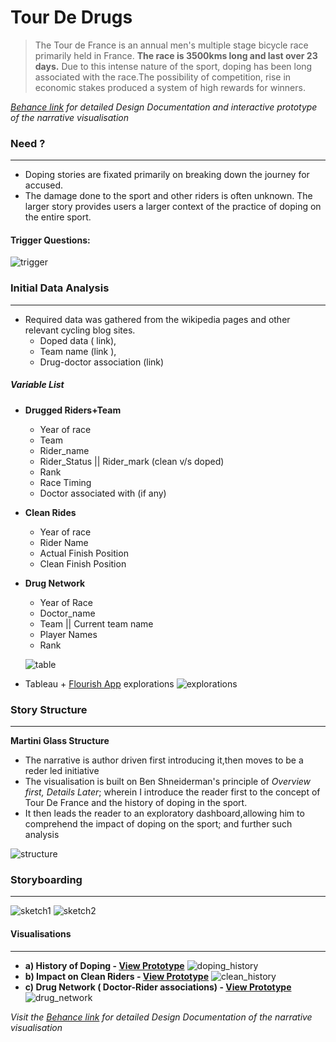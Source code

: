 # Tour De Drugs

>   The Tour de France is an annual men's multiple stage bicycle race primarily held in France. **The race is 3500kms long and last over 23 days.** 
Due to this intense nature of the sport, doping has been long associated with the race.The possibility of competition, rise in economic stakes produced a system of high rewards for winners.


*[Behance link](https://www.behance.net/gallery/72687679/Tour-De-Drugs-Data-Narrative) for detailed Design Documentation and interactive prototype of the narrative visualisation*

### Need ?
---
  - Doping stories are fixated primarily on breaking down the journey for accused.
  - The damage done to the sport and other riders is often unknown.  The larger story provides users a larger context of the practice of doping on the entire sport. 


#### Trigger Questions:
![trigger](https://github.com/IllusionInk/tour_de_drugs/blob/master/reference_assets/tdd_git1.jpg)

### Initial Data Analysis
---
- Required data was gathered from the wikipedia pages and other relevant cycling blog sites.
    - Doped data ( link), 
    - Team name (link ), 
    - Drug-doctor association (link)
    
##### Variable List
- **Drugged Riders+Team**
  - Year of race
  - Team
  - Rider_name
  - Rider_Status || Rider_mark (clean v/s doped)
  - Rank
  - Race Timing
  - Doctor associated with (if any)
- **Clean Rides**
  - Year of race 
  - Rider Name
  - Actual Finish Position
  - Clean Finish Position
- **Drug Network**
  - Year of Race
  - Doctor_name
  - Team || Current team name
  - Player Names
  - Rank
 
  ![table](https://github.com/IllusionInk/tour_de_drugs/blob/master/reference_assets/Data%20Gathering.jpg)

- Tableau + [Flourish App](https://public.flourish.studio/visualisation/98964/) explorations
![explorations](https://github.com/IllusionInk/tour_de_drugs/blob/master/reference_assets/Sketches.jpg)

### Story Structure
---
**Martini Glass Structure**
 - The narrative is author driven first introducing it,then moves to be a reder led initiative
 - The visualisation is built on Ben Shneiderman's principle of *Overview first, Details Later*; wherein I introduce the reader first to the concept of Tour De France and the history of doping in the sport. 
 - It then leads the reader to an exploratory dashboard,allowing him to comprehend the impact of doping on the sport; and further such analysis 

![structure](https://github.com/IllusionInk/tour_de_drugs/blob/master/reference_assets/Narrative%20Structure.jpg)

### Storyboarding
---
![sketch1](https://github.com/IllusionInk/tour_de_drugs/blob/master/reference_assets/Pencil%20Sketches.jpg)
![sketch2](https://github.com/IllusionInk/tour_de_drugs/blob/master/reference_assets/Storyboarding.jpg)


#### Visualisations
---
- **a) History of Doping - [View Prototype](https://vimeo.com/301324294)**
    ![doping_history](https://github.com/IllusionInk/tour_de_drugs/blob/master/viz_key/Doped%20Riders_bd1.jpg)
- **b) Impact on Clean Riders - [View Prototype](https://vimeo.com/301332973)**
    ![clean_history](https://github.com/IllusionInk/tour_de_drugs/blob/master/viz_key/Clean%20Riders_bd1.jpg)
- **c) Drug Network ( Doctor-Rider associations) - [View Prototype](https://vimeo.com/301334467)**
    ![drug_network](https://github.com/IllusionInk/tour_de_drugs/blob/master/viz_key/Drug%20Network%20bd1.jpg)

*Visit the [Behance link](https://www.behance.net/gallery/72687679/Tour-De-Drugs-Data-Narrative) for detailed Design Documentation of the narrative visualisation*
